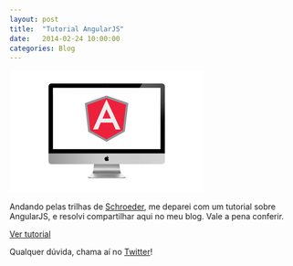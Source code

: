 ```yaml
---
layout: post
title:  "Tutorial AngularJS"
date:   2014-02-24 10:00:00
categories: Blog
---
```


<img src="/img/posts/inconAngularJS.png" />

Andando pelas trilhas de <a href="http://pt.wikipedia.org/wiki/Schroeder" target="_blank">Schroeder</a>, me deparei com um tutorial sobre AngularJS, e resolvi compartilhar aqui no meu blog. Vale a pena conferir.

<a href="https://github.com/cerebrobr/traduz-ai/tree/master/angularjs" target="_blank">Ver tutorial</a>

Qualquer dúvida, chama aí no <a href="https://twitter.com/realronchi" target="blank">Twitter</a>!
